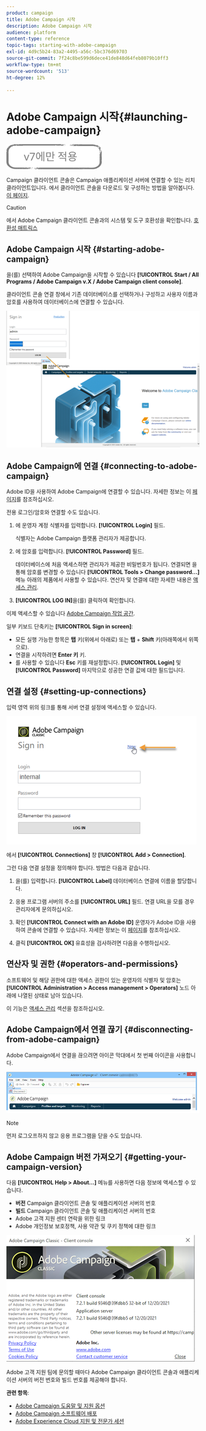 ```yaml
---
product: campaign
title: Adobe Campaign 시작
description: Adobe Campaign 시작
audience: platform
content-type: reference
topic-tags: starting-with-adobe-campaign
exl-id: 4d9c5b24-83a2-4495-a56c-5bc376d69703
source-git-commit: 7f24c8be599d6dece41de848d64feb8079b10ff3
workflow-type: tm+mt
source-wordcount: '513'
ht-degree: 12%

---
```


# Adobe Campaign 시작{#launching-adobe-campaign}

![](../../assets/v7-only.svg)

Campaign 클라이언트 콘솔은 Campaign 애플리케이션 서버에 연결할 수 있는 리치 클라이언트입니다. 에서 클라이언트 콘솔을 다운로드 및 구성하는 방법을 알아봅니다. [이 페이지](../../installation/using/installing-the-client-console.md).

>[!CAUTION]
>
>에서 Adobe Campaign 클라이언트 콘솔과의 시스템 및 도구 호환성을 확인합니다. [호환성 매트릭스](../../rn/using/compatibility-matrix.md#ClientConsoleoperatingsystems)

## Adobe Campaign 시작 {#starting-adobe-campaign}

을(를) 선택하여 Adobe Campaign을 시작할 수 있습니다 **[!UICONTROL Start / All Programs / Adobe Campaign v.X / Adobe Campaign client console]**.

클라이언트 콘솔 연결 창에서 기존 데이터베이스를 선택하거나 구성하고 사용자 이름과 암호를 사용하여 데이터베이스에 연결할 수 있습니다.

![](assets/acc-logon.png)

## Adobe Campaign에 연결 {#connecting-to-adobe-campaign}

Adobe ID을 사용하여 Adobe Campaign에 연결할 수 있습니다. 자세한 정보는 이 [페이지](../../integrations/using/about-adobe-id.md)를 참조하십시오.

전용 로그인/암호와 연결할 수도 있습니다.

1. 에 운영자 계정 식별자를 입력합니다. **[!UICONTROL Login]** 필드.

   식별자는 Adobe Campaign 플랫폼 관리자가 제공합니다.

1. 에 암호를 입력합니다. **[!UICONTROL Password]** 필드.

   데이터베이스에 처음 액세스하면 관리자가 제공한 비밀번호가 됩니다. 연결되면 을 통해 암호를 변경할 수 있습니다 **[!UICONTROL Tools > Change password...]** 메뉴 아래의 제품에서 사용할 수 있습니다. 연산자 및 연결에 대한 자세한 내용은 [액세스 관리](../../platform/using/access-management.md).

1. **[!UICONTROL LOG IN]**&#x200B;을(를) 클릭하여 확인합니다.<!--You can also press the **Enter** key to launch connection.-->

이제 액세스할 수 있습니다 [Adobe Campaign 작업 공간](../../platform/using/adobe-campaign-workspace.md).

일부 키보드 단축키는 **[!UICONTROL Sign in screen]**:
* 모든 실행 가능한 항목은 **탭** 키(위에서 아래로) 또는 **탭** + **Shift** 키(아래쪽에서 위쪽으로).
* 연결을 시작하려면 **Enter 키** 키.
* 를 사용할 수 있습니다 **Esc** 키를 재설정합니다. **[!UICONTROL Login]** 및 **[!UICONTROL Password]** 마지막으로 성공한 연결 값에 대한 필드입니다.

## 연결 설정 {#setting-up-connections}

입력 영역 위의 링크를 통해 서버 연결 설정에 액세스할 수 있습니다.

![](assets/s_ncs_user_connections_management.png)

에서 **[!UICONTROL Connections]** 창 **[!UICONTROL Add > Connection]**.

그런 다음 연결 설정을 정의해야 합니다. 방법은 다음과 같습니다.

1. 을(를) 입력합니다. **[!UICONTROL Label]** 데이터베이스 연결에 이름을 할당합니다.

1. 응용 프로그램 서버의 주소를 **[!UICONTROL URL]** 필드. 연결 URL을 모를 경우 관리자에게 문의하십시오.

1. 확인 **[!UICONTROL Connect with an Adobe ID]** 운영자가 Adobe ID을 사용하여 콘솔에 연결할 수 있습니다. 자세한 정보는 이 [페이지](../../integrations/using/about-adobe-id.md)를 참조하십시오.

1. 클릭 **[!UICONTROL OK]** 유효성을 검사하려면 다음을 수행하십시오.

## 연산자 및 권한 {#operators-and-permissions}

소프트웨어 및 해당 권한에 대한 액세스 권한이 있는 운영자의 식별자 및 암호는 **[!UICONTROL Administration > Access management > Operators]** 노드 아래에 나열된 상태로 남아 있습니다.

이 기능은 [액세스 관리](../../platform/using/access-management.md) 섹션을 참조하십시오.

## Adobe Campaign에서 연결 끊기 {#disconnecting-from-adobe-campaign}

Adobe Campaign에서 연결을 끊으려면 아이콘 막대에서 첫 번째 아이콘을 사용합니다.

![](assets/s_ncs_user_deconnexion.png)

>[!NOTE]
>
>먼저 로그오프하지 않고 응용 프로그램을 닫을 수도 있습니다.

## Adobe Campaign 버전 가져오기 {#getting-your-campaign-version}

다음 **[!UICONTROL Help > About...]** 메뉴를 사용하면 다음 정보에 액세스할 수 있습니다.

* **버전** Campaign 클라이언트 콘솔 및 애플리케이션 서버의 번호
* **빌드** Campaign 클라이언트 콘솔 및 애플리케이션 서버의 번호
* Adobe 고객 지원 센터 연락을 위한 링크
* Adobe 개인정보 보호정책, 사용 약관 및 쿠키 정책에 대한 링크

![](assets/about-acc.png)

Adobe 고객 지원 팀에 문의할 때마다 Adobe Campaign 클라이언트 콘솔과 애플리케이션 서버의 버전 번호와 빌드 번호를 제공해야 합니다.

**관련 항목**:

* [Adobe Campaign 도움말 및 지원 옵션](../../support.md)
* [Adobe Campaign 소프트웨어 배포](https://experience.adobe.com/#/downloads/content/software-distribution/ko/campaign.html)
* [Adobe Experience Cloud 지원 및 전문가 세션](https://helpx.adobe.com/kr/enterprise/admin-guide.html/enterprise/using/support-for-experience-cloud.ug.html)
